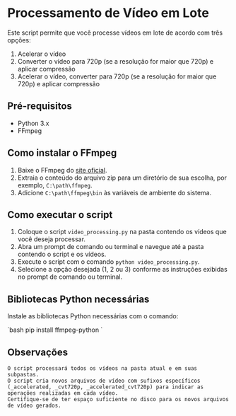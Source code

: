 # Processamento de Vídeo em Lote

Este script permite que você processe vídeos em lote de acordo com três opções:

1. Acelerar o vídeo
2. Converter o vídeo para 720p (se a resolução for maior que 720p) e aplicar compressão
3. Acelerar o vídeo, converter para 720p (se a resolução for maior que 720p) e aplicar compressão

## Pré-requisitos

- Python 3.x
- FFmpeg

## Como instalar o FFmpeg

1. Baixe o FFmpeg do [site oficial](https://www.ffmpeg.org/download.html).
2. Extraia o conteúdo do arquivo zip para um diretório de sua escolha, por exemplo, `C:\path\ffmpeg`.
3. Adicione `C:\path\ffmpeg\bin` às variáveis de ambiente do sistema.

## Como executar o script

1. Coloque o script `video_processing.py` na pasta contendo os vídeos que você deseja processar.
2. Abra um prompt de comando ou terminal e navegue até a pasta contendo o script e os vídeos.
3. Execute o script com o comando `python video_processing.py`.
4. Selecione a opção desejada (1, 2 ou 3) conforme as instruções exibidas no prompt de comando ou terminal.

## Bibliotecas Python necessárias

Instale as bibliotecas Python necessárias com o comando:


\`bash
pip install ffmpeg-python 
\`

## Observações

    O script processará todos os vídeos na pasta atual e em suas subpastas.
    O script cria novos arquivos de vídeo com sufixos específicos (_accelerated, _cvt720p, _accelerated_cvt720p) para indicar as operações realizadas em cada vídeo.
    Certifique-se de ter espaço suficiente no disco para os novos arquivos de vídeo gerados.
